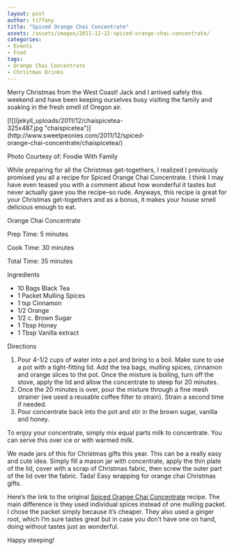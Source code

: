 ```yaml
---
layout: post
author: tiffany
title: "Spiced Orange Chai Concentrate"
assets: /assets/images/2011-12-22-spiced-orange-chai-concentrate/
categories: 
- Events
- Food
tags: 
- Orange Chai Concentrate
- Christmas Drinks
---
```


Merry Christmas from the West Coast! Jack and I arrived safely this weekend and have been keeping ourselves busy visiting the family and soaking in the fresh smell of Oregon air.

<div id="attachment_2956" style="width: 335px" class="wp-caption alignright">[![](jekyll_uploads/2011/12/chaispicetea-325x487.jpg "chaispicetea")](http://www.sweetpeonies.com/2011/12/spiced-orange-chai-concentrate/chaispicetea/)

Photo Courtesy of: Foodie With Family

</div>

While preparing for all the Christmas get-togethers, I realized I previously promised you all a recipe for Spiced Orange Chai Concentrate. I think I may have even teased you with a comment about how wonderful it tastes but never actually gave you the recipe–so rude. Anyways, this recipe is great for your Christmas get-togethers and as a bonus, it makes your house smell delicious enough to eat.

<div class="hrecipe"><span class="item">

Orange Chai Concentrate

</span>

Prep Time: <span class="preptime">5 minutes<span class="value-title" title="PT5M"></span></span>

Cook Time: <span class="cooktime">30 minutes<span class="value-title" title="PT30M"></span></span>

Total Time: <span class="duration">35 minutes<span class="value-title" title="PT35M"></span></span>

Ingredients

*   <span id="recipeseo-ingredient-0-amount" class="amount">10 Bags</span> <span id="recipeseo-ingredient-0-name" class="name">Black Tea</span>
*   <span id="recipeseo-ingredient-1-amount" class="amount">1 Packet</span> <span id="recipeseo-ingredient-1-name" class="name">Mulling Spices</span>
*   <span id="recipeseo-ingredient-2-amount" class="amount">1 tsp</span> <span id="recipeseo-ingredient-2-name" class="name">Cinnamon</span>
*   <span id="recipeseo-ingredient-3-amount" class="amount">1/2</span> <span id="recipeseo-ingredient-3-name" class="name">Orange</span>
*   <span id="recipeseo-ingredient-4-amount" class="amount">1/2 c.</span> <span id="recipeseo-ingredient-4-name" class="name">Brown Sugar</span>
*   <span id="recipeseo-ingredient-5-amount" class="amount">1 Tbsp</span> <span id="recipeseo-ingredient-5-name" class="name">Honey</span>
*   <span id="recipeseo-ingredient-6-amount" class="amount">1 Tbsp</span> <span id="recipeseo-ingredient-6-name" class="name">Vanilla extract</span>

Directions

1.  Pour 4-1/2 cups of water into a pot and bring to a boil. Make sure to use a pot with a tight-fitting lid. Add the tea bags, mulling spices, cinnamon and orange slices to the pot. Once the mixture is boiling, turn off the stove, apply the lid and allow the concentrate to steep for 20 minutes.
2.  Once the 20 minutes is over, pour the mixture through a fine mesh strainer (we used a reusable coffee filter to strain). Strain a second time if needed.
3.  Pour concentrate back into the pot and stir in the brown sugar, vanilla and honey.

</div>

To enjoy your concentrate, simply mix equal parts milk to concentrate. You can serve this over ice or with warmed milk.

We made jars of this for Christmas gifts this year. This can be a really easy and cute idea. Simply fill a mason jar with concentrate, apply the thin plate of the lid, cover with a scrap of Christmas fabric, then screw the outer part of the lid over the fabric. Tada! Easy wrapping for orange chai Christmas gifts.

Here’s the link to the original [Spiced Orange Chai Concentrate](http://www.foodiewithfamily.com/2011/11/03/spiced-orange-chai-concentrate/) recipe. The main difference is they used individual spices instead of one mulling packet. I chose the packet simply because it’s cheaper. They also used a ginger root, which I’m sure tastes great but in case you don’t have one on hand, doing without tastes just as wonderful.

Happy steeping!